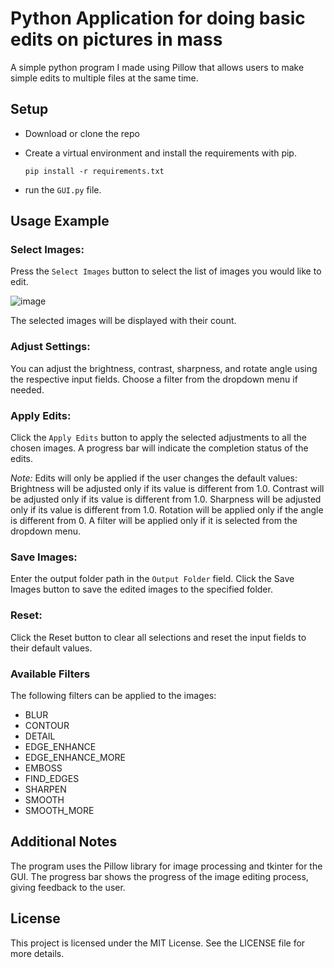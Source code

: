 # Python Application for doing basic edits on pictures in mass
A simple python program I made using Pillow that allows users to make simple edits to multiple files at the same time.

## Setup
- Download or clone the repo
- Create a virtual environment and install the requirements with pip.
  ```
  pip install -r requirements.txt
  ```

- run the `GUI.py` file.

## Usage Example

### Select Images:
Press the `Select Images` button to select the list of images you would like to edit.

![image](https://github.com/user-attachments/assets/dc949a25-e42b-437d-b15b-6c7b3345a269)

The selected images will be displayed with their count.

### Adjust Settings:

You can adjust the brightness, contrast, sharpness, and rotate angle using the respective input fields.
Choose a filter from the dropdown menu if needed.

### Apply Edits:

Click the `Apply Edits` button to apply the selected adjustments to all the chosen images. A progress bar will indicate the completion status of the edits.

*_Note:_* Edits will only be applied if the user changes the default values:
Brightness will be adjusted only if its value is different from 1.0.
Contrast will be adjusted only if its value is different from 1.0.
Sharpness will be adjusted only if its value is different from 1.0.
Rotation will be applied only if the angle is different from 0.
A filter will be applied only if it is selected from the dropdown menu.

### Save Images:

Enter the output folder path in the `Output Folder` field.
Click the Save Images button to save the edited images to the specified folder.

### Reset:
Click the Reset button to clear all selections and reset the input fields to their default values.

### Available Filters
The following filters can be applied to the images:

- BLUR
- CONTOUR
- DETAIL
- EDGE_ENHANCE
- EDGE_ENHANCE_MORE
- EMBOSS
- FIND_EDGES
- SHARPEN
- SMOOTH
- SMOOTH_MORE


## Additional Notes
The program uses the Pillow library for image processing and tkinter for the GUI.
The progress bar shows the progress of the image editing process, giving feedback to the user.

## License
This project is licensed under the MIT License. See the LICENSE file for more details.
